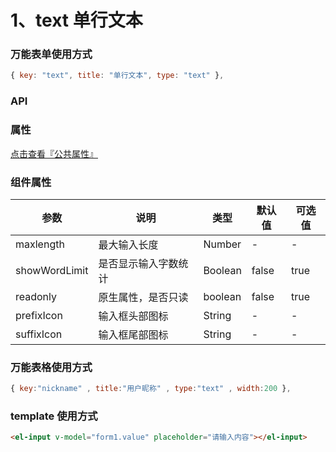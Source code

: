 # 1、text 单行文本

### 万能表单使用方式

```js
{ key: "text", title: "单行文本", type: "text" },
```

### API

### 属性

[点击查看『公共属性』](https://vkdoc.fsq.pub/admin/components/0%E3%80%81public.html)

### 组件属性

| 参数             | 说明                           | 类型    | 默认值  | 可选值 |
|------------------|-------------------------------|---------|--------|-------|
| maxlength            | 最大输入长度 | Number  | - | -  |
| showWordLimit          | 是否显示输入字数统计 | Boolean  | false | true |
| readonly          | 原生属性，是否只读  | boolean|  false | true |
| prefixIcon      | 输入框头部图标 | String  | - | -  |
| suffixIcon      | 输入框尾部图标 | String  | - | -  |

### 万能表格使用方式

```js
{ key:"nickname" , title:"用户昵称" , type:"text" , width:200 },
```


### template 使用方式
```html
<el-input v-model="form1.value" placeholder="请输入内容"></el-input>
```
